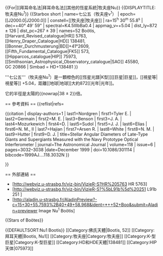 {{For|[[拜耳命名法|拜耳命名法]]其他的恆星系統|牧夫座Nu}}
{{DISPLAYTITLE:牧夫座Nu<sup>1</sup>}}
{{Starbox short
| name=七公五（牧夫座ν<sup>1</sup>）
| epoch=[[J2000.0|J2000.0]]
| constell=[[牧夫座|牧夫座]]
| ra=15<sup>h</sup> 30<sup>m</sup> 55.8<sup>s</sup>
| dec=+40° 49' 59"
| spectral=K4.5IIIbBa0.4
| appmag_v=+5.04
| dist_ly=872 ± 126
| dist_pc=267 ± 39
| names=52 Boötis, [[Harvard_Revised_catalogue|HR]] 5763, [[Henry_Draper_Catalogue|HD]] 138481, [[Bonner_Durchmusterung|BD]]+41°2609, [[Fifth_Fundamental_Catalogue|FK5]] 573, [[Hipparcos_catalogue|HIP]] 75973, [[Smithsonian_Astrophysical_Observatory_catalogue|SAO]] 45580, GC 20866
| Simbad = HD+138481
}}

'''七公五'''（牧夫座Nu<sup>1</sup>）是一顆橙色的[[恆星光譜|K型]][[巨星|巨星]]，[[視星等|視星等]] +5.04，距離[[地球|地球]]大約872[[光年|光年]]。

它的半徑是太陽的{{nowrap|38 ± 2}}倍<ref name=aj118_6_3032/>。

== 參考資料 ==
{{reflist|refs=

<ref name=aj118_6_3032>{{citation | display-authors=1 | last1=Nordgren | first1=Tyler E. | last2=Germain | first2=M. E. | last3=Benson | first3=J. A. | last4=Mozurkewich | first4=D. | last5=Sudol | first5=J. J. | last6=Elias | first6=N. M., II | last7=Hajian | first7=Arsen R. | last8=White | first8=N. M. | last9=Hutter | first9=D. J. | title=Stellar Angular Diameters of Late-Type Giants and Supergiants Measured with the Navy Prototype Optical Interferometer | journal=The Astronomical Journal | volume=118 | issue=6 | pages=3032–3038 |date=December 1999 | doi=10.1086/301114 | bibcode=1999AJ....118.3032N }}</ref>

}}

== 外部連結 ==
* [http://webviz.u-strasbg.fr/viz-bin/VizieR-S?HR%205763 HR 5763]
* [http://webviz.u-strasbg.fr/viz-bin/VizieR-S?%5bL91b%5d%20251  L91b 251 ]
* [http://aladin.u-strasbg.fr/AladinPreview?-c=15+30+55.7593%2B40+49+58.968&ident=*++52+Boo&submit=Aladin+previewer Image Nu<sup>1</sup> Boötis]

{{Stars of Boötes}}

{{DEFAULTSORT:Nu1 Bootis}}
[[Category:佛氏天體|Bootis, 52]]
[[Category:拜耳天體|Bootis, Nu1]]
[[Category:牧夫座|Category:牧夫座]]
[[Category:K-型巨星|Category:K-型巨星]]
[[Category:HD和HDE天體|138481]]
[[Category:HIP天体|075973]]